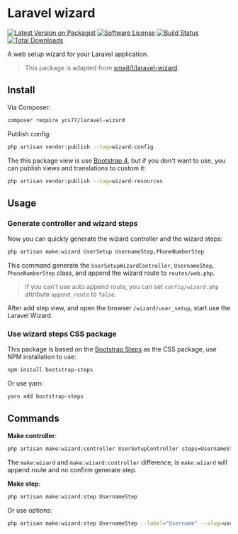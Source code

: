 # Laravel wizard

[![Latest Version on Packagist][ico-version]][link-packagist]
[![Software License][ico-license]](LICENSE.md)
[![Build Status][ico-circleci]][link-circleci]
[![Total Downloads][ico-downloads]][link-downloads]

A web setup wizard for your Laravel application.

> This package is adapted from [smajti1/laravel-wizard](https://github.com/smajti1/laravel-wizard).

## Install

Via Composer:

```bash
composer require ycs77/laravel-wizard
```

Publish config:

```bash
php artisan vendor:publish --tag=wizard-config
```

The this package view is use [Bootstrap 4](https://getbootstrap.com/), but if you don't want to use, you can publish views and translations to custom it:

```bash
php artisan vendor:publish --tag=wizard-resources
```

## Usage

### Generate controller and wizard steps

Now you can quickly generate the wizard controller and the wizard steps:

```bash
php artisan make:wizard UserSetup UsernameStep,PhoneNumberStep
```

This command generate the `UserSetupWizardController`, `UsernameStep`, `PhoneNumberStep` class, and append the wizard route to `routes/web.php`.

> If you can't use auto append route, you can set `config/wizard.php` attribute `append_route` to `false`.

After add step view, and open the browser `/wizard/user_setup`, start use the Laravel Wizard.

### Use wizard steps CSS package

This package is based on the [Bootstrap Steps](https://github.com/ycs77/bootstrap-steps) as the CSS package, use NPM installation to use:

```bash
npm install bootstrap-steps
```

Or use yarn:

```bash
yarn add bootstrap-steps
```

## Commands

**Make controller**:

```bash
php artisan make:wizard:controller UserSetupController steps=UsernameStep,PhoneNumberStep
```

The `make:wizard` and `make:wizard:controller` difference, is `make:wizard` will append route and no confirm generate step.

**Make step**:

```bash
php artisan make:wizard:step UsernameStep
```

Or use options:

```bash
php artisan make:wizard:step UsernameStep --label="Username" --slug=username --view=steps.user.username --wizard=user
```

[ico-version]: https://img.shields.io/packagist/v/ycs77/laravel-wizard.svg?style=flat
[ico-license]: https://img.shields.io/badge/license-MIT-brightgreen.svg?style=flat
[ico-circleci]: https://img.shields.io/circleci/project/github/ycs77/laravel-wizard/master.svg?style=flat
[ico-downloads]: https://img.shields.io/packagist/dt/ycs77/laravel-wizard.svg?style=flat

[link-packagist]: https://packagist.org/packages/ycs77/laravel-wizard
[link-circleci]: https://circleci.com/gh/ycs77/laravel-wizard
[link-downloads]: https://packagist.org/packages/ycs77/laravel-wizard
